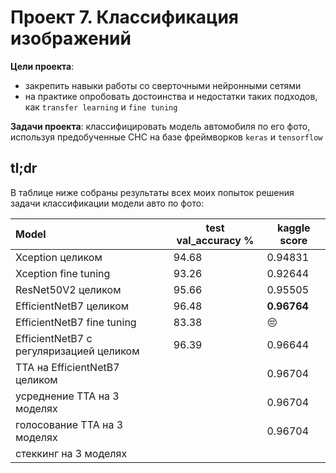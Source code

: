 # Проект 7. Классификация изображений

**Цели проекта**: 
* закрепить навыки работы со сверточными нейронными сетями
* на практике опробовать достоинства и недостатки таких подходов, как `transfer learning` и `fine tuning`

**Задачи проекта**:
классифицировать модель автомобиля по его фото, используя предобученные СНС на базе фреймворков `keras` и `tensorflow`

## tl;dr

В таблице ниже собраны результаты всех моих попыток решения задачи классификации модели авто по фото:

Model | test val_accuracy % | kaggle score
:-----|---------------------|--------------
Xception целиком | 94.68 | 0.94831
Xception fine tuning | 93.26 | 0.92644
ResNet50V2 целиком | 95.66 | 0.95505
EfficientNetB7 целиком | 96.48 | **0.96764** 
EfficientNetB7 fine tuning | 83.38 | 😔
EfficientNetB7 с регуляризацией целиком | 96.39 | 0.96644
TTA на EfficientNetB7 целиком | | 0.96704
усреднение ТТА на 3 моделях | | 0.96704
голосование ТТА на 3 моделях | | 0.96704
стеккинг на 3 моделях||
